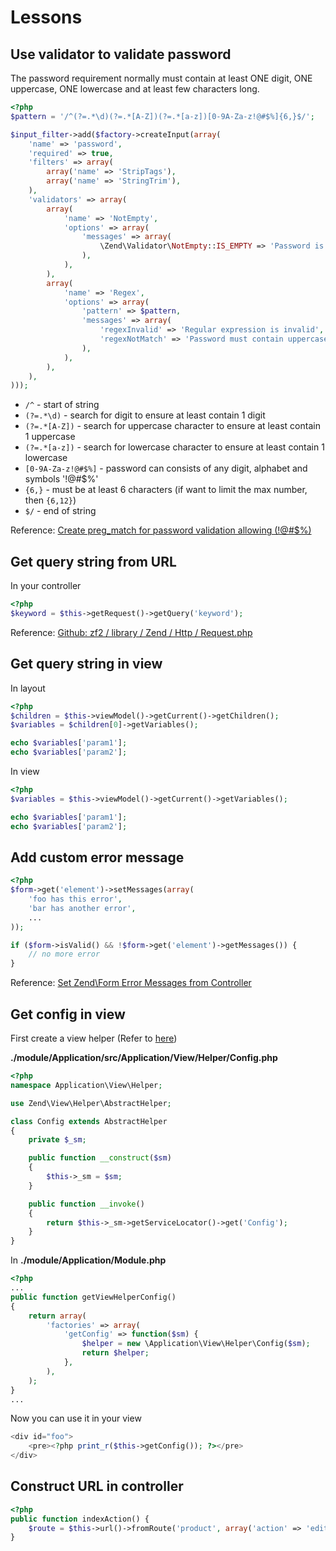 # Lessons

## Use validator to validate password
The password requirement normally must contain at least ONE digit, ONE uppercase, ONE lowercase and at least few characters long.

```php
<?php
$pattern = '/^(?=.*\d)(?=.*[A-Z])(?=.*[a-z])[0-9A-Za-z!@#$%]{6,}$/';

$input_filter->add($factory->createInput(array(
    'name' => 'password',
    'required' => true,
    'filters' => array(
        array('name' => 'StripTags'),
        array('name' => 'StringTrim'),
    ),
    'validators' => array(
        array(
            'name' => 'NotEmpty',
            'options' => array(
                'messages' => array(
                    \Zend\Validator\NotEmpty::IS_EMPTY => 'Password is required',
                ),
            ),
        ),
        array(
            'name' => 'Regex',
            'options' => array(
                'pattern' => $pattern,
                'messages' => array(
                    'regexInvalid' => 'Regular expression is invalid',
                    'regexNotMatch' => 'Password must contain uppercase, lowercase & digit and at least 6 characters',
                ),
            ),
        ),
    ),
)));
```

* `/^` - start of string
* `(?=.*\d)` - search for digit to ensure at least contain 1 digit
* `(?=.*[A-Z])` - search for uppercase character to ensure at least contain 1 uppercase
* `(?=.*[a-z])` - search for lowercase character to ensure at least contain 1 lowercase
* `[0-9A-Za-z!@#$%]` - password can consists of any digit, alphabet and symbols '!@#$%'
* `{6,}` - must be at least 6 characters (if want to limit the max number, then `{6,12}`)
* `$/` - end of string

Reference: [Create preg_match for password validation allowing (!@#$%)](http://stackoverflow.com/questions/11873990/create-preg-match-for-password-validation-allowing#answers)

## Get query string from URL
In your controller
```php
<?php
$keyword = $this->getRequest()->getQuery('keyword');
```

Reference: [Github: zf2 / library / Zend / Http / Request.php](https://github.com/zendframework/zf2/blob/master/library/Zend/Http/Request.php#L232-L243)

## Get query string in view
In layout
```php
<?php
$children = $this->viewModel()->getCurrent()->getChildren();
$variables = $children[0]->getVariables();

echo $variables['param1'];
echo $variables['param2'];
```

In view
```php
<?php
$variables = $this->viewModel()->getCurrent()->getVariables();

echo $variables['param1'];
echo $variables['param2'];
```

## Add custom error message
```php
<?php
$form->get('element')->setMessages(array(
    'foo has this error',
    'bar has another error',
    ...
));

if ($form->isValid() && !$form->get('element')->getMessages()) {
    // no more error
}
```

Reference: [Set Zend\Form Error Messages from Controller](http://stackoverflow.com/questions/12896624/set-zend-form-error-messages-from-controller#answer-12912336)

## Get config in view
First create a view helper (Refer to [here](http://jslim.net/blog/2013/04/19/zendframework-2-create-a-custom-view-helper/))

**./module/Application/src/Application/View/Helper/Config.php**
```php
<?php
namespace Application\View\Helper;

use Zend\View\Helper\AbstractHelper;

class Config extends AbstractHelper
{
    private $_sm;

    public function __construct($sm)
    {
        $this->_sm = $sm;
    }

    public function __invoke()
    {
        return $this->_sm->getServiceLocator()->get('Config');
    }
}
```

In **./module/Application/Module.php**
```php
<?php
...
public function getViewHelperConfig()
{
    return array(
        'factories' => array(
            'getConfig' => function($sm) {
                $helper = new \Application\View\Helper\Config($sm);
                return $helper;
            },
        ),
    );
}
...
```

Now you can use it in your view
```php
<div id="foo">
    <pre><?php print_r($this->getConfig()); ?></pre>
</div>
```

## Construct URL in controller
```php
<?php
public function indexAction() {
    $route = $this->url()->fromRoute('product', array('action' => 'edit'));
}
```
